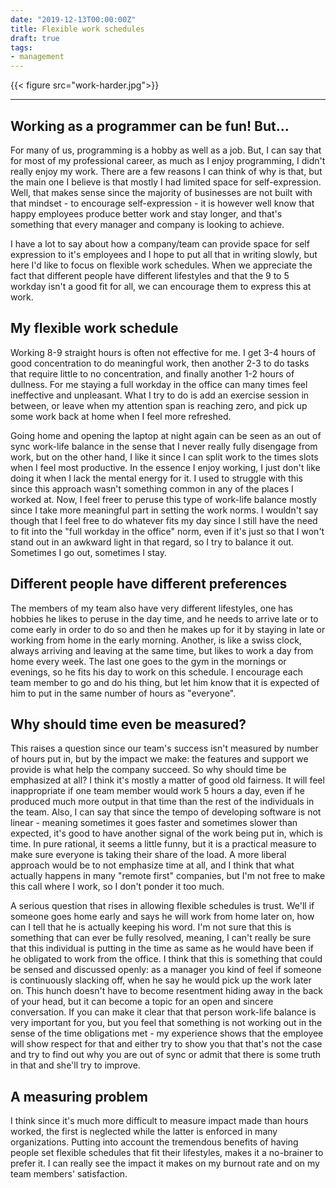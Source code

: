 ```yaml
---
date: "2019-12-13T00:00:00Z"
title: Flexible work schedules
draft: true
tags:
- management
---
```


{{< figure src="work-harder.jpg">}}

---


## Working as a programmer can be fun! But...

For many of us, programming is a hobby as well as a job. But, I can say that for most of my professional career, as much as I enjoy programming, I didn't really enjoy my work. There are a few reasons I can think of why is that, but the main one I believe is that mostly I had limited space for self-expression. Well, that makes sense since the majority of businesses are not built with that mindset - to encourage self-expression - it is however well know that happy employees produce better work and stay longer, and that's something that every manager and company is looking to achieve. 

I have a lot to say about how a company/team can provide space for self expression to it's employees and I hope to put all that in writing slowly, but here I'd like to focus on flexible work schedules. When we appreciate the fact that different people have different lifestyles and that the 9 to 5 workday isn't a good fit for all, we can encourage them to express this at work. 

## My flexible work schedule

Working 8-9 straight hours is often not effective for me. I get 3-4 hours of good concentration to do meaningful work, then another 2-3 to do tasks that require little to no concentration, and finally another 1-2 hours of dullness. For me staying a full workday in the office can many times feel ineffective and unpleasant. What I try to do is add an exercise session in between, or leave when my attention span is reaching zero, and pick up some work back at home when I feel more refreshed. 

Going home and opening the laptop at night again can be seen as an out of sync work-life balance in the sense that I never really fully disengage from work, but on the other hand, I like it since I can split work to the times slots when I feel most productive. In the essence I enjoy working, I just don't like doing it when I lack the mental energy for it. I used to struggle with this since this approach wasn't something common in any of the places I worked at. Now, I feel freer to peruse this type of work-life balance mostly since I take more meaningful part in setting the work norms. I wouldn't say though that I feel free to do whatever fits my day since I still have the need to fit into the "full workday in the office" norm, even if it's just so that I won't stand out in an awkward light in that regard, so I try to balance it out. Sometimes I go out, sometimes I stay.

## Different people have different preferences

The members of my team also have very different lifestyles, one has hobbies he likes to peruse in the day time, and he needs to arrive late or to come early in order to do so and then he makes up for it by staying in late or working from home in the early morning. Another, is like a swiss clock, always arriving and leaving at the same time, but likes to work a day from home every week. The last one goes to the gym in the mornings or evenings, so he fits his day to work on this schedule. I encourage each team member to go and do his thing, but let him know that it is expected of him to put in the same number of hours as "everyone".

## Why should time even be measured?

This raises a question since our team's success isn't measured by number of hours put in, but by the impact we make: the features and support we provide is what help the company succeed. So why should time be emphasized at all? I think it's mostly a matter of good old fairness. It will feel inappropriate if one team member would work 5 hours a day, even if he produced much more output in that time than the rest of the individuals in the team. Also, I can say that since the tempo of developing software is not linear - meaning sometimes it goes faster and sometimes slower than expected, it's good to have another signal of the work being put in, which is time. In pure rational, it seems a little funny, but it is a practical measure to make sure everyone is taking their share of the load. A more liberal approach would be to not emphasize time at all, and I think that what actually happens in many "remote first" companies, but I'm not free to make this call where I work, so I don't ponder it too much.

A serious question that rises in allowing flexible schedules is trust. We'll if someone goes home early and says he will work from home later on, how can I tell that he is actually keeping his word. I'm not sure that this is something that can ever be fully resolved, meaning, I can't really be sure that this individual is putting in the time as same as he would have been if he obligated to work from the office. I think that this is something that could be sensed and discussed openly:  as a manager you kind of feel if someone is continuously slacking off, when he say he would pick up the work later on. This hunch doesn't have to become resentment hiding away in the back of your head, but it can become a topic for an open and sincere conversation. If you can make it clear that that person work-life balance is very important for you, but you feel that something is not working out in the sense of the time obligations met - my experience shows that the employee will show respect for that and either try to show you that that's not the case and try to find out why you are out of sync or admit that there is some truth in that and she'll try to improve.

## A measuring problem

I think since it's much more difficult to measure impact made than hours worked, the first is neglected while the latter is enforced in many organizations. Putting into account the tremendous benefits of having people set flexible schedules that fit their lifestyles, makes it a no-brainer to prefer it. I can really see the impact it makes on my burnout rate and on my team members' satisfaction. 

